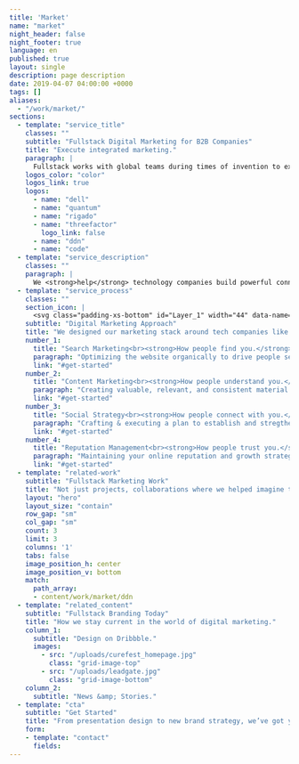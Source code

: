 ```yaml
---
title: 'Market'
name: "market"
night_header: false
night_footer: true
language: en
published: true
layout: single
description: page description
date: 2019-04-07 04:00:00 +0000
tags: []
aliases:
  - "/work/market/"
sections:
  - template: "service_title"
    classes: ""
    subtitle: "Fullstack Digital Marketing for B2B Companies"
    title: "Execute integrated marketing."
    paragraph: |
      Fullstack works with global teams during times of invention to execute digital campaigns through an open, coherent approach.
    logos_color: "color"
    logos_link: true
    logos:
      - name: "dell"
      - name: "quantum"
      - name: "rigado"
      - name: "threefactor"
        logo_link: false
      - name: "ddn"
      - name: "code"
  - template: "service_description"
    classes: ""
    paragraph: |
      We <strong>help</strong> technology companies build powerful connections with their audience. We <strong>guide</strong> them to their website through organic & paid search. We <strong>create</strong> on-brand, timely & relevant content. We <strong>engage</strong> them through social strategy. Above all, we <strong>capitalize</strong> on cultural moments...with a human touch.
  - template: "service_process"
    classes: ""
    section_icon: |
      <svg class="padding-xs-bottom" id="Layer_1" width="44" data-name="Layer 1" xmlns="http://www.w3.org/2000/svg" viewBox="0 0 64 64"><g><rect x="1" y="10" fill="none" stroke="#000000" stroke-width="2" stroke-miterlimit="10" width="62" height="41"></rect><line fill="none" stroke="#000000" stroke-width="2" stroke-miterlimit="10" x1="22" y1="63" x2="42" y2="63"></line><line fill="none" stroke="#000000" stroke-width="2" stroke-miterlimit="10" x1="32" y1="63" x2="32" y2="51"></line></g><line fill="none" stroke="#000000" stroke-width="2" stroke-miterlimit="10" x1="1" y1="43" x2="64" y2="43"></line></svg>
    subtitle: "Digital Marketing Approach"
    title: "We designed our marketing stack around tech companies like you."
    number_1:
      title: "Search Marketing<br><strong>How people find you.</strong>"
      paragraph: "Optimizing the website organically to drive people searching for you, to you"
      link: "#get-started"
    number_2:
      title: "Content Marketing<br><strong>How people understand you.</strong>"
      paragraph: "Creating valuable, relevant, and consistent material to attract and retain your audience"
      link: "#get-started"
    number_3:
      title: "Social Strategy<br><strong>How people connect with you.</strong>"
      paragraph: "Crafting & executing a plan to establish and stregthen relationships with your audience"
      link: "#get-started"
    number_4:
      title: "Reputation Management<br><strong>How people trust you.</strong>"
      paragraph: "Maintaining your online reputation and growth strategy so that you outpace competitors"
      link: "#get-started"
  - template: "related-work"
    subtitle: "Fullstack Marketing Work"
    title: "Not just projects, collaborations where we helped imagine the future."
    layout: "hero"
    layout_size: "contain"
    row_gap: "sm"
    col_gap: "sm"
    count: 3
    limit: 3
    columns: '1'
    tabs: false
    image_position_h: center
    image_position_v: bottom
    match:
      path_array:
      - content/work/market/ddn
  - template: "related_content"
    subtitle: "Fullstack Branding Today"
    title: "How we stay current in the world of digital marketing."
    column_1:
      subtitle: "Design on Dribbble."
      images: 
        - src: "/uploads/curefest_homepage.jpg"
          class: "grid-image-top"
        - src: "/uploads/leadgate.jpg"
          class: "grid-image-bottom"
    column_2:
      subtitle: "News &amp; Stories."
  - template: "cta"
    subtitle: "Get Started"
    title: "From presentation design to new brand strategy, we’ve got you covered."
    form:
    - template: "contact"
      fields:
---
```

